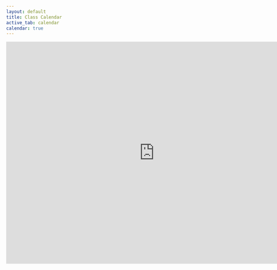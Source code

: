 ```yaml
---
layout: default
title: Class Calendar
active_tab: calendar
calendar: true
---
```


<div class="span9">
<iframe src="https://www.google.com/calendar/embed?src=g.hmc.edu_16ktttihb422biq4lv2ap4h3t0%40group.calendar.google.com&ctz=America/Los_Angeles" style="border: 0" width="800" height="600" frameborder="0" scrolling="no"></iframe>
</div><!--/span-->
